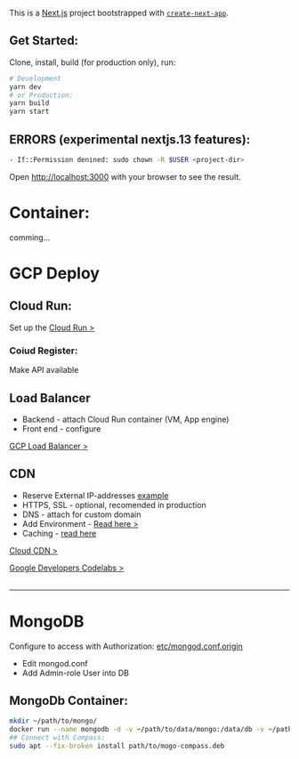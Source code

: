 This is a [Next.js](https://nextjs.org/) project bootstrapped with [`create-next-app`](https://github.com/vercel/next.js/tree/canary/packages/create-next-app).

## Get Started:

Clone, install, build (for production only), run:

```bash
# Development
yarn dev
# or Production:
yarn build
yarn start
```
## ERRORS (experimental nextjs.13 features):
```bash
- If::Permission denined: sudo chown -R $USER <project-dir>
```

Open [http://localhost:3000](http://localhost:3000) with your browser to see the result.


# Container:

comming...

# GCP Deploy
## Cloud Run:
Set up the [Cloud Run >](https://codelabs.developers.google.com/codelabs/cloud-run-deploy#4)

### Coiud Register:
Make API available

## Load Balancer
- Backend - attach Cloud Run container (VM, App engine)
- Front end - configure

[GCP Load Balancer >](https://cloud.google.com/load-balancing/docs/https/setting-up-https-serverless)

## CDN
- Reserve External IP-addresses [example](https://cloud.google.com/cdn/docs/setting-up-cdn-with-serverless#ip-address)  
- HTTPS, SSL - optional, recomended in production
- DNS - attach for custom domain
- Add Environment - [Read here >](https://cloud.google.com/run/docs/configuring/environment-variables)
- Caching - [read here](https://cloud.google.com/cdn/docs/caching)

[Cloud CDN >](https://cloud.google.com/cdn/docs/setting-up-cdn-with-serverless)

[Google Developers Codelabs >](https://codelabs.developers.google.com/?text=website)
<br><br>

---
# MongoDB
Configure to access with Authorization: [etc/mongod.conf.origin](https://hevodata.com/learn/mongodb-configuration-file/)
- Edit mongod.conf
- Add Admin-role User into DB

## MongoDb Container:
```bash
mkdir ~/path/to/mongo/
docker run --name mongodb -d -v ~/path/to/data/mongo:/data/db -v ~/path/to/mongod.conf:/etc/mongod.conf.orig mongo
## Connect with Compass:
sudo apt --fix-broken install path/to/mogo-compass.deb
```